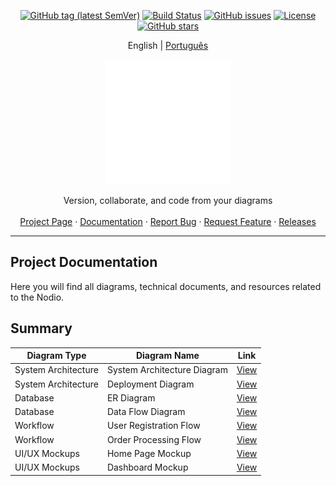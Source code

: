 <div align="center">
  
[![GitHub tag (latest SemVer)](https://img.shields.io/github/tag/pedrohcdsouza/nodio.svg)](https://github.com/pedrohcdsouza/nodio/releases)
[![Build Status](https://img.shields.io/github/actions/workflow/status/pedrohcdsouza/nodio/ci.yml?branch=main)](https://github.com/pedrohcdsouza/nodio/actions)
[![GitHub issues](https://img.shields.io/github/issues-raw/pedrohcdsouza/nodio.svg)](https://github.com/pedrohcdsouza/nodio/issues)
[![License](https://img.shields.io/github/license/pedrohcdsouza/nodio.svg)](LICENSE)
[![GitHub stars](https://img.shields.io/github/stars/pedrohcdsouza/nodio?style=social)](https://github.com/pedrohcdsouza/nodio/stargazers)

</div>

<p align="center">
  <span>English</span> |
  <a href="readmes/README.pt.md">Português</a>
</p>

<p align="center">
  <a href="https://github.com/pedrohcdsouza/nodio" rel="noopener">
    <img width=200px height=200px src="https://github.com/pedrohcdsouza/nodio/blob/main/nodio.svg">
  </a>
</p>

<p align="center">
  Version, collaborate, and code from your diagrams
  <br />
  <br />
  <a href="https://github.com/pedrohcdsouza/nodio/">Project Page</a>
  ·
  <a href="https://github.com/pedrohcdsouza/nodio/docs">Documentation</a>
  ·
  <a href="https://github.com/pedrohcdsouza/nodio/issues">Report Bug</a>
  ·
  <a href="https://github.com/pedrohcdsouza/nodio/issues">Request Feature</a>
  ·
  <a href="https://github.com/pedrohcdsouza/nodio/releases">Releases</a>
</p>

---

## Project Documentation

Here you will find all diagrams, technical documents, and resources related to the Nodio.

## Summary

| Diagram Type          | Diagram Name                     | Link                                  |
|----------------------|---------------------------------|--------------------------------------|
| System Architecture  | System Architecture Diagram       | [View](./system-architecture.png)    |
| System Architecture  | Deployment Diagram               | [View](./deployment-diagram.svg)     |
| Database             | ER Diagram                        | [View](./er-diagram.png)             |
| Database             | Data Flow Diagram                 | [View](./data-flow-diagram.pdf)     |
| Workflow             | User Registration Flow            | [View](./user-registration-flow.png) |
| Workflow             | Order Processing Flow             | [View](./order-processing-flow.svg) |
| UI/UX Mockups        | Home Page Mockup                  | [View](./home-page-mockup.png)       |
| UI/UX Mockups        | Dashboard Mockup                  | [View](./dashboard-mockup.svg) 